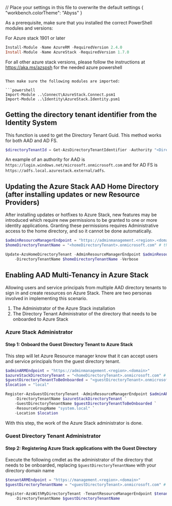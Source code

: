 // Place your settings in this file to overwrite the default settings
{
    "workbench.colorTheme": "Abyss"
}

As a prerequisite, make sure that you installed the correct PowerShell modules and versions:

For Azure stack 1901 or later

```powershell
Install-Module -Name AzureRM -RequiredVersion 2.4.0
Install-Module -Name AzureStack -RequiredVersion 1.7.0
```

For all other azure stack versions, please follow the instructions at https://aka.ms/azspsh for the needed azure powershell

```

Then make sure the following modules are imported:

```powershell
Import-Module ..\Connect\AzureStack.Connect.psm1
Import-Module ..\Identity\AzureStack.Identity.psm1
```

## Getting the directory tenant identifier from the Identity System

This function is used to get the Directory Tenant Guid. This method works for both AAD and AD FS.

```powershell
$directoryTenantId = Get-AzsDirectoryTenantIdentifier -Authority "<DirectoryTenantUrl>"
```

An example of an authority for AAD is `https://login.windows.net/microsoft.onmicrosoft.com`
and for AD FS is `https://adfs.local.azurestack.external/adfs`.

## Updating the Azure Stack AAD Home Directory (after installing updates or new Resource Providers)

After installing updates or hotfixes to Azure Stack, new features may be introduced which require new permissions to be
granted to one or more identity applications. Granting these permissions requires Administrative access to the
home directory, and so it cannot be done automatically.

```powershell
$adminResourceManagerEndpoint = "https://adminmanagement.<region>.<domain>"
$homeDirectoryTenantName = "<homeDirectoryTenant>.onmicrosoft.com" # this is the primary tenant Azure Stack is registered to

Update-AzsHomeDirectoryTenant -AdminResourceManagerEndpoint $adminResourceManagerEndpoint `
    -DirectoryTenantName $homeDirectoryTenantName -Verbose
```

## Enabling AAD Multi-Tenancy in Azure Stack

Allowing users and service principals from multiple AAD directory tenants to sign in and create resources on Azure Stack.
There are two personas involved in implementing this scenario.

1. The Administrator of the Azure Stack installation
1. The Directory Tenant Administrator of the directory that needs to be onboarded to Azure Stack

### Azure Stack Administrator

#### Step 1: Onboard the Guest Directory Tenant to Azure Stack

This step will let Azure Resource manager know that it can accept users and service principals from the guest directory tenant.

```powershell
$adminARMEndpoint = "https://adminmanagement.<region>.<domain>"
$azureStackDirectoryTenant = "<homeDirectoryTenant>.onmicrosoft.com" # this is the primary tenant Azure Stack is registered to
$guestDirectoryTenantToBeOnboarded = "<guestDirectoryTenant>.onmicrosoft.com" # this is the new tenant that needs to be onboarded to Azure Stack
$location = "local"

Register-AzsGuestDirectoryTenant -AdminResourceManagerEndpoint $adminARMEndpoint `
    -DirectoryTenantName $azureStackDirectoryTenant `
    -GuestDirectoryTenantName $guestDirectoryTenantToBeOnboarded `
    -ResourceGroupName "system.local" `
    -Location $location
```

With this step, the work of the Azure Stack administrator is done.

### Guest Directory Tenant Administrator

#### Step 2: Registering Azure Stack applications with the Guest Directory

Execute the following cmdlet as the administrator of the directory that needs to be onboarded, replacing ```$guestDirectoryTenantName``` with your directory domain name

```powershell
$tenantARMEndpoint = "https://management.<region>.<domain>"
$guestDirectoryTenantName = "<guestDirectoryTenant>.onmicrosoft.com" # this is the new tenant that needs to be onboarded to Azure Stack

Register-AzsWithMyDirectoryTenant -TenantResourceManagerEndpoint $tenantARMEndpoint `
    -DirectoryTenantName $guestDirectoryTenantName
```
